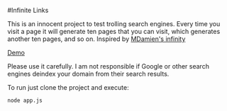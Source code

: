 #Infinite Links

This is an innocent project to test trolling search engines.
Every time you visit a page it will generate ten pages that you can visit, which generates another ten pages, and so on.
Inspired by [MDamien's infinity](https://github.com/MDamien/infinity)

[Demo](infinitelinks-tjiu.rhcloud.com)

Please use it carefully. I am not responsible if Google or other search engines deindex your domain from their search results.

To run just clone the project and execute:
  ```bash
  node app.js
  ```

